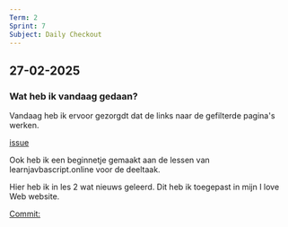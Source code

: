 ```yaml
---
Term: 2  
Sprint: 7  
Subject: Daily Checkout  
---
```


## 27-02-2025

### Wat heb ik vandaag gedaan?

Vandaag heb ik ervoor gezorgdt dat de links naar de gefilterde pagina's werken.

[issue](https://github.com/halie404/connect-your-tribe-team-squad-page/issues/25)

Ook heb ik een beginnetje gemaakt aan de lessen van learnjavbascript.online voor de deeltaak.

Hier heb ik in les 2 wat nieuws geleerd. Dit heb ik toegepast in mijn I love Web website.

[Commit:](https://github.com/DivaniNL/i-love-web/commit/7d9f82d299d3d4dba02c4ab7ee04a2b44405c5d2)